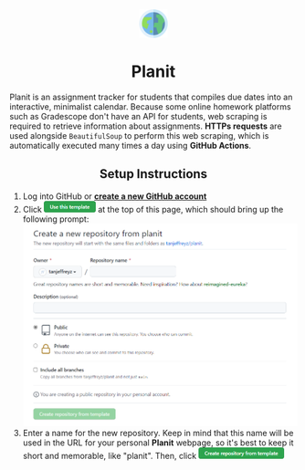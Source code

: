 <div align="center">
    <img src="src/resources/planit_logo.png" height="50px" />
    <h1>Planit</h1>
</div>

Planit is an assignment tracker for students that compiles due dates into an interactive, minimalist calendar. Because some online homework platforms such as Gradescope don't have an API for students, web scraping is required to retrieve information about assignments. **HTTPs requests** are used alongside `BeautifulSoup` to perform this web scraping, which is automatically executed many times a day using **GitHub Actions**.

<div align="center">
    <h2>Setup Instructions</h2>
</div>

<ol>
    <li>
        Log into GitHub or <a href="https://github.com/join"><b>create a new GitHub account</b></a>
    </li>
    <li>
        Click <a href="#"><img src="src/resources/use_this_template.png" height="20px" /></a> at the top of this page, which should bring up the following prompt:
        <div align="center">
            <a href="#"><img src="src/resources/generate_prompt.png" width="600px"/></a>
        </div>
    </li>
    <li>
        Enter a name for the new repository. Keep in mind that this name will be used in the URL for your personal <b>Planit</b> webpage, so it's best to keep it short and memorable, like "planit". Then, click <a href="#"><img src="src/resources/create_repo_from_template.png" height="20px" /></a>
    </li>
</ol>
